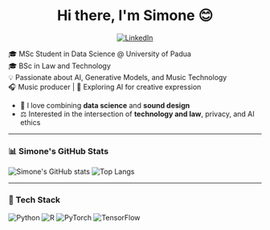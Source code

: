<div align="center">

# Hi there, I'm Simone 😊
[![LinkedIn](https://img.shields.io/badge/LINKEDIN-0A66C2?style=for-the-badge&logo=linkedin&logoColor=white)](https://www.linkedin.com/in/simone-zanetti-b87b032a9/)

</div>

🎓 MSc Student in Data Science @ University of Padua  
🎓 BSc in Law and Technology  
💡 Passionate about AI, Generative Models, and Music Technology  
🎧 Music producer | 🧠 Exploring AI for creative expression

- 🎵 I love combining **data science** and **sound design**  
- ⚖️ Interested in the intersection of **technology and law**, privacy, and AI ethics

---
### 📊 Simone's GitHub Stats
![Simone's GitHub stats](https://github-readme-stats.vercel.app/api?username=simonezanetti&show_icons=true&theme=tokyonight)
![Top Langs](https://github-readme-stats.vercel.app/api/top-langs/?username=simonezanetti&layout=compact&theme=tokyonight)

---
### 🧰 Tech Stack
![Python](https://img.shields.io/badge/Python-3776AB?logo=python&logoColor=white)
![R](https://img.shields.io/badge/R-276DC3?logo=r&logoColor=white)
![PyTorch](https://img.shields.io/badge/PyTorch-EE4C2C?logo=pytorch&logoColor=white)
![TensorFlow](https://img.shields.io/badge/TensorFlow-FF6F00?logo=tensorflow&logoColor=white)


